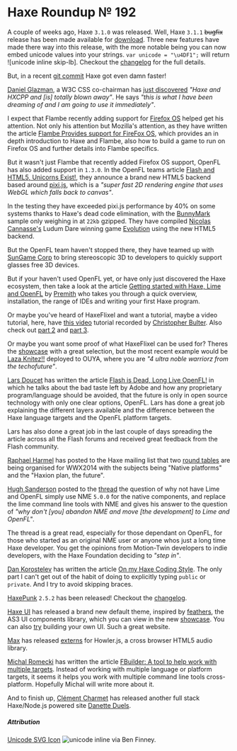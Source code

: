 [_template]: ../templates/roundup.html
[date]: / "2014-03-20T14:45:27Z"
# Haxe Roundup № 192

A couple of weeks ago, Haxe `3.1.0` was released. Well, Haxe `3.1.1` ~~bugfix~~ release
has been made available for [download](http://haxe.org/download). Three new features have
made there way into this release, with the more notable being you can now embed unicode
values into your strings. `var unicode = "\u4DF1";` will return ![unicode inline skip-lb].
Checkout the [changelog][ch 1] for the full details.

But, in a recent [git commit] Haxe got even damn faster!

[Daniel Glazman][tw 1], a W3C CSS co-chairman has [just discovered] _"Haxe and HXCPP
and [is] totally blown away"_. He says _"this is what I have been dreaming of and I am going
to use it immediately"_.

I expect that Flambe recently adding support for [Firefox OS] helped get his attention. Not
only his attention but Mozilla's attention, as they have written the article [Flambe Provides
support for FireFox OS][article 1], which provides an in depth introduction to Haxe and Flambe,
also how to build a game to run on Firefox OS and further details into Flambe specifics.

But it wasn't just Flambe that recently added Firefox OS support, OpenFL has also added support
in `1.3.0`. In the OpenFL teams article [Flash and HTML5, Unicorns Exist!][article 2], they
announce a brand new HTML5 backend based around [pixi.js], which is a _"super fast 2D rendering
engine that uses WebGL which falls back to canvas"_.

In the testing they have exceeded pixi.js performance by 40% on some systems thanks to
Haxe's dead code elimination, with the [BunnyMark] sample only weighing in at `22kb` gzipped. They have
compiled [Nicolas Cannasse's][tw 2] Ludum Dare winning game [Evolution] using the new HTML5 backend.

But the OpenFL team haven't stopped there, they have teamed up with [SunGame Corp] to bring stereoscopic
3D to developers to quickly support glasses free 3D devices.

But if your haven't used OpenFL yet, or have only just discovered the Haxe ecosystem, then take a look
at the article [Getting started with Haxe, Lime and OpenFL][article 3] by [Premith][tw 3] who takes you 
through a quick overview, installation, the range of IDEs and writing your first Haxe program.

Or maybe you've heard of HaxeFlixel and want a tutorial, maybe a video tutorial, here, have [this video][vid 1]
tutorial recorded by [Christopher Bulter][tw 4]. Also check out [part 2][vid 2] and [part 3][vid 3].

Or maybe you want some proof of what HaxeFlixel can be used for? Theres the [showcase] with a great selection,
but the most recent example would be [Laza Knitez!!] deployed to OUYA, where you are _"4 ultra noble warriorz
from the techofuture"_.

[Lars Doucet][tw 12] has written the article [Flash is Dead, Long Live OpenFL!][article 4] in which he 
talks about the bad taste left by Adobe and how any proprietary program/language should be avoided, that
the future is only in open source technology with only one clear options, OpenFL. Lars has done a great job 
explaining the different layers available and the difference between the Haxe language targets and the OpenFL 
platform targets.

Lars has also done a great job in the last couple of days spreading the article across all the Flash forums and
received great feedback from the Flash community.

[Raphael Harmel][tw 5] has posted to the Haxe mailing list that two [round tables] are being organised for WWX2014
with the subjects being "Native platforms" and the "Haxion plan, the future".

[Hugh Sanderson][tw 6] posted to the [thread][round tables] the question of why not have Lime and OpenFL simply use NME `5.0.0` for
the native components, and replace the lime command line tools with NME and gives his answer to the question of _"why don't
[you] abandon NME and move [the development] to Lime and OpenFL"_. 

The thread is a great read, especially for those dependant on OpenFL, for those who started as an original NME user or 
anyone whos just a long time Haxe developer. You get the opinions from Motion-Twin developers to indie developers, with
the Haxe Foundation deciding to _"step in"_.

[Dan Korostelev][tw 7] has written the article [On my Haxe Coding Style][article 6]. The only part I can't get out of the
habit of doing to explicitly typing `public` or `private`. And I try to avoid skipping braces.

[HaxePunk][tw 8] `2.5.2` has been released! Checkout the [changelog][ch 2].

[Haxe UI] has released a brand new default theme, inspired by [feathers], the AS3 UI components library, which you can view
in the new [showcase][hui showcase]. You can also [try][try hui] building your own UI. Such a great website.

[Max][tw 9] has released [externs] for Howler.js, a cross browser HTML5 audio library.

[Michal Romecki][tw 10] has written the article [FBuilder: A tool to help work with multiple targets][article 5]. Instead of working
with multiple language or platform targets, it seems it helps you work with multiple command line tools cross-platform. Hopefully
Michal will write more about it.

And to finish up, [Clément Charmet][tw 11] has released another full stack Haxe/Node.js powered site [Danette Duels](http://duels.danette.fr/).

##### Attribution
[Unicode SVG Icon](https://en.wikipedia.org/wiki/File:Iching-hexagram-50.svg) ![unicode inline] via Ben Finney.

[hui showcase]: http://haxeui.org/showcase.jsp "Haxe UI Showcase"
[try hui]: http://haxeui.org/try.jsp "Try Haxe UI"
[ch 1]: http://haxe.org/file/CHANGES.txt "Haxe 3.1.1 changelog"
[git commit]: https://github.com/HaxeFoundation/haxe/issues/2651#issuecomment-37948440 "Haxe gets even damn faster!"
[tw 1]: https://twitter.com/glazou "@glazou"
[just discovered]: http://www.glazman.org/weblog/dotclear/index.php?post/2014/02/26/Haxe "I just discovered Haxe and am totally blown away"
[firefox os]: https://developer.mozilla.org/en-US/Firefox_OS "Firefox OS"
[article 1]: https://hacks.mozilla.org/2014/03/flambe-provides-support-for-firefox-os/
[article 2]: http://www.openfl.org/blog/2014/03/18/flash-and-html5/
[pixi.js]: https://github.com/goodboydigital/pixi.js "Pixi.js"
[bunnymark]: http://www.openfl.org/samples/bunny "OpenFL HTML5 BunnyMark Demo"
[Evolution]: http://www.openfl.org/samples/evoland "Ludum Dare - Evoland"
[tw 2]: https://twitter.com/ncannasse "@ncannasse"
[SunGame Corp]: http://www.sungame.com/
[article 3]: https://medium.com/p/ec9c2784aaa8 "Getting started with Haxe, Lime and OpenFL"
[tw 3]: https://twitter.com/premith "@premith"
[article 4]: http://www.fortressofdoors.com/2014/03/flash-is-dead-long-live-openfl.html "Flash is Dead, Long Live OpenFL!"
[tw 4]: https://twitter.com/zionviller "@zionviller"
[vid 1]: https://www.youtube.com/watch?v=CTsszyjZDjI&list=UU1t-hfkB23mkP4HARioygOQ
[vid 2]: https://www.youtube.com/watch?v=UNUEtpik05M&list=UU1t-hfkB23mkP4HARioygOQ
[vid 3]: https://www.youtube.com/watch?v=Qdq-vXt-NOE&feature=youtu.be&a
[showcase]: http://haxeflixel.com/showcase/ "HaxeFlixel Showcase"
[laza knitez!!]: https://www.ouya.tv/game/LAZA-KNITEZ/ "LAZA KNITEZ!! for OUYA"
[tw 5]: https://twitter.com/djcodam "@djcodam"
[round tables]: https://groups.google.com/d/msg/haxelang/lYsI-hf2NEQ/GKofBm91kdkJ "WWX 2014 - Round Tables"
[tw 6]: https://twitter.com/GameHaxe "@GameHaxe"
[tw 7]: https://twitter.com/nadako "@nadako"
[tw 8]: https://twitter.com/HaxePunk "@HaxePunk"
[ch 2]: https://github.com/HaxePunk/HaxePunk/blob/dev/CHANGELOG.md "HaxePunk 2.5.2 changelog"
[haxe ui]: http://haxeui.org/ "Haxe UI Cross-Platform UI Components Library"
[feathers]: http://feathersui.com/ "Open Source AS3 UI Components Library"
[tw 9]: https://twitter.com/insweater "@insweater"
[externs]: http://insweater.net/haxe-flavored-howler-js/ "Howler.js Haxe Externs"
[tw 10]: https://twitter.com/mromecki "@mromecki"
[article 5]: http://mromecki.fr/blog/post/fbuilder-working-with-multiple-targets "FBuilder"
[tw 11]: https://twitter.com/clemenchar "@clemenchar"
[tw 12]: https://twitter.com/larsiusprime/ "@larsiusprime"
[article 6]: http://nadako.tumblr.com/post/79958903007/on-my-haxe-coding-style "On my coding style"
[unicode inline]: /svg/Iching-hexagram-50.svg

